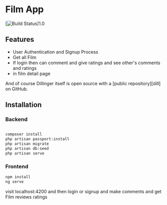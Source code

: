 # Film App
[![Build Status](https://travis-ci.org/joemccann/dillinger.svg?branch=master)]1.0

## Features

- User Authentication and Signup Process
- Get all Film
- If login then can comment and give ratings and see other's comments and ratings
- in film detail page

And of course Dillinger itself is open source with a [public repository][dill]
 on GitHub.

## Installation 

### Backend
```sh

composer install
php artisan passport:install
php artisan migrate
php artisan db:seed
php artisan serve
```

### Frontend

```sh
npm install
ng serve
```
visit localhost:4200 and then login  or signup
and make comments and get Film reviews ratings

